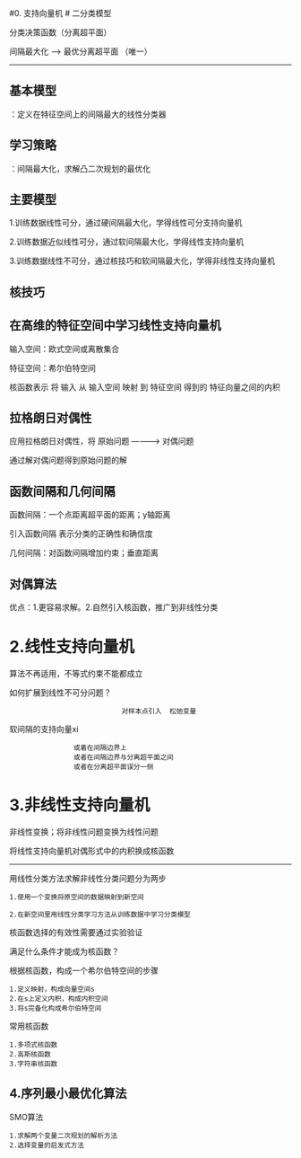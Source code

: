 #0. 支持向量机 #
二分类模型

分类决策函数（分离超平面）

间隔最大化 --> 最优分离超平面 （唯一）

----------

## 基本模型 ##
：定义在特征空间上的间隔最大的线性分类器

## 学习策略 ##
：间隔最大化，求解凸二次规划的最优化

## 主要模型 ##
1.训练数据线性可分，通过硬间隔最大化，学得线性可分支持向量机

2.训练数据近似线性可分，通过软间隔最大化，学得线性支持向量机

3.训练数据线性不可分，通过核技巧和软间隔最大化，学得非线性支持向量机

## 核技巧 ##
在高维的特征空间中学习线性支持向量机
----------

输入空间：欧式空间或离散集合

特征空间：希尔伯特空间

核函数表示 将 输入 从 输入空间 映射 到 特征空间 得到的 特征向量之间的内积

## 拉格朗日对偶性 ##
应用拉格朗日对偶性，将 原始问题   ————> 对偶问题

通过解对偶问题得到原始问题的解

## 函数间隔和几何间隔 ##
函数间隔：一个点距离超平面的距离；y轴距离

引入函数间隔 表示分类的正确性和确信度

几何间隔：对函数间隔增加约束；垂直距离

## 对偶算法 ##
优点：1.更容易求解。2.自然引入核函数，推广到非线性分类

# 2.线性支持向量机 #
算法不再适用，不等式约束不能都成立

如何扩展到线性不可分问题？

								对样本点引入	松弛变量	

软间隔的支持向量xi 

					或着在间隔边界上
					或者在间隔边界与分离超平面之间
					或者在分离超平面误分一侧


# 3.非线性支持向量机 #

非线性变换；将非线性问题变换为线性问题

将线性支持向量机对偶形式中的内积换成核函数

----------

用线性分类方法求解非线性分类问题分为两步

	1.使用一个变换将原空间的数据映射到新空间
	
	2.在新空间里用线性分类学习方法从训练数据中学习分类模型

核函数选择的有效性需要通过实验验证

满足什么条件才能成为核函数？

根据核函数，构成一个希尔伯特空间的步骤

	1.定义映射，构成向量空间s
	2.在s上定义内积，构成内积空间
	3.将s完备化构成希尔伯特空间

常用核函数

	1.多项式核函数
	2.高斯核函数
	3.字符串核函数

## 4.序列最小最优化算法 ##

SMO算法

	1.求解两个变量二次规划的解析方法
	2.选择变量的启发式方法
